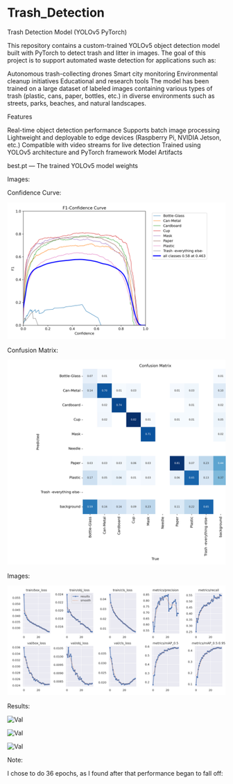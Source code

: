 # Trash_Detection
Trash Detection Model (YOLOv5 PyTorch)

This repository contains a custom-trained YOLOv5 object detection model built with PyTorch to detect trash and litter in images. The goal of this project is to support automated waste detection for applications such as:

Autonomous trash-collecting drones
Smart city monitoring
Environmental cleanup initiatives
Educational and research tools
The model has been trained on a large dataset of labeled images containing various types of trash (plastic, cans, paper, bottles, etc.) in diverse environments such as streets, parks, beaches, and natural landscapes.

Features

Real-time object detection performance
Supports batch image processing
Lightweight and deployable to edge devices (Raspberry Pi, NVIDIA Jetson, etc.)
Compatible with video streams for live detection
Trained using YOLOv5 architecture and PyTorch framework
Model Artifacts

best.pt — The trained YOLOv5 model weights

Images:

Confidence Curve:

![Confidence Curve](images/media_images_Results_36_e4bed294bd7ca59c259a.png)

Confusion Matrix:

![Confusion Matrix](images/media_images_Results_36_f36c2b6ee06822fead90.png)

Images: 

![Graphs](images/media_images_Results_36_f6e0f40945966f09baec.png)

Results:

![Val](images/media_images_Validation_36_21d743efd791c38ad93b.jpg)

![Val](images/media_images_Validation_36_5ed91284d56bfcc934d1.jpg)

![Val](images/media_images_Validation_36_9a5c1fc8c0b207f95445.jpg)


Note:

I chose to do 36 epochs, as I found after that performance began to fall off:


